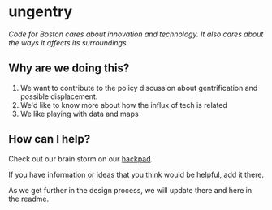 ungentry
========
*Code for Boston cares about innovation and technology.  It also cares about the ways it affects its surroundings.*


Why are we doing this?
----------------------

  1. We want to contribute to the policy discussion about gentrification and possible displacement.
  2. We'd like to know more about how the influx of tech is related
  3. We like playing with data and maps

How can I help?
----------------------

Check out our brain storm on our [hackpad](https://codeforboston.hackpad.com/How-can-Code-for-Boston-contribute-to-the-policy-discussion-on-gentrification-in-Boston-fD9RvXalX84#:h=Variable-Wish-List).  

If you have information or ideas that you think would be helpful, add it there.

As we get further in the design process, we will update there and here in the readme.
